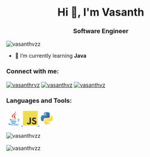 <h1 align="center">Hi 👋, I'm Vasanth</h1>
<h3 align="center">Software Engineer</h3>

<p align="left"> <img src="https://komarev.com/ghpvc/?username=vasanthvzz&label=Profile%20views&color=0e75b6&style=flat" alt="vasanthvzz" /> </p>

- 🌱 I’m currently learning **Java**

<h3 align="left">Connect with me:</h3>
<p align="left">
<a href="https://www.codechef.com/users/vasanthrvz" target="blank"><img align="center" src="[https://cdn.jsdelivr.net/npm/simple-icons@3.1.0/icons/codechef.svg](https://www.svgrepo.com/show/305880/codechef.svg)" alt="vasanthrvz" height="30" width="40" /></a>
<a href="https://www.hackerrank.com/vasanthvz" target="blank"><img align="center" src="https://raw.githubusercontent.com/rahuldkjain/github-profile-readme-generator/master/src/images/icons/Social/hackerrank.svg" alt="vasanthvz" height="30" width="40" /></a>
<a href="https://www.leetcode.com/vasanthvz" target="blank"><img align="center" src="https://raw.githubusercontent.com/rahuldkjain/github-profile-readme-generator/master/src/images/icons/Social/leet-code.svg" alt="vasanthvz" height="30" width="40" /></a>
</p>

<h3 align="left">Languages and Tools:</h3>
<p align="left"> <a href="https://www.java.com" target="_blank" rel="noreferrer"> <img src="https://raw.githubusercontent.com/devicons/devicon/master/icons/java/java-original.svg" alt="java" width="40" height="40"/> </a> <a href="https://developer.mozilla.org/en-US/docs/Web/JavaScript" target="_blank" rel="noreferrer"> <img src="https://raw.githubusercontent.com/devicons/devicon/master/icons/javascript/javascript-original.svg" alt="javascript" width="40" height="40"/> </a> <a href="https://www.python.org" target="_blank" rel="noreferrer"> <img src="https://raw.githubusercontent.com/devicons/devicon/master/icons/python/python-original.svg" alt="python" width="40" height="40"/> </a> </p>

<p><img align="center" src="https://github-readme-stats.vercel.app/api/top-langs?username=vasanthvzz&show_icons=true&locale=en&layout=compact" alt="vasanthvzz" /></p>

<p><img align="center" src="https://github-readme-streak-stats.herokuapp.com/?user=vasanthvzz&" alt="vasanthvzz" /></p>
